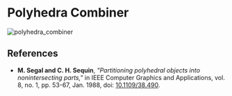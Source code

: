 # Polyhedra Combiner

![polyhedra_combiner](https://github.com/648trindade/polyhedra_combiner/actions/workflows/main.yml/badge.svg)

## References
* **M. Segal and C. H. Sequin**, *"Partitioning polyhedral objects into nonintersecting parts,"* in IEEE Computer Graphics and Applications, vol. 8, no. 1, pp. 53-67, Jan. 1988, doi: [10.1109/38.490](https://doi.org/10.1109/38.490).